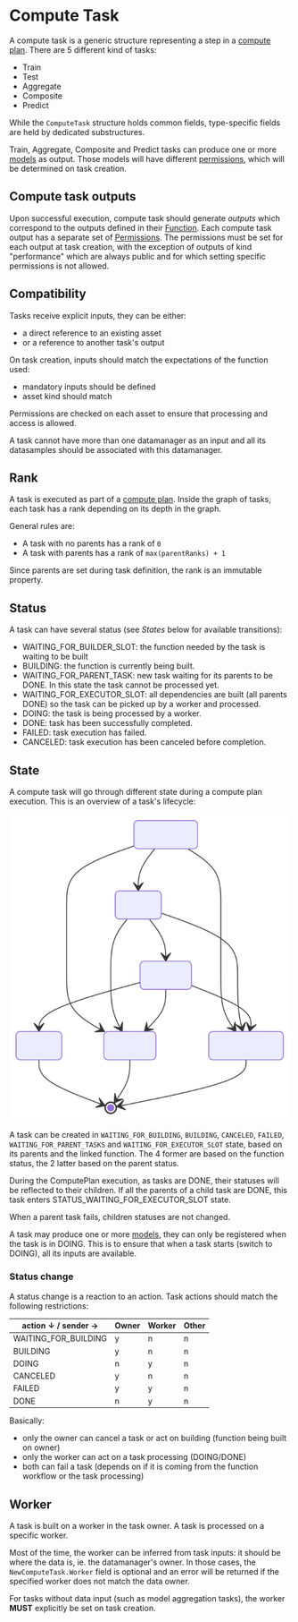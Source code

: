 # Compute Task

A compute task is a generic structure representing a step in a [compute plan](./computeplan.md).
There are 5 different kind of tasks:

- Train
- Test
- Aggregate
- Composite
- Predict

While the `ComputeTask` structure holds common fields, type-specific fields are held by dedicated substructures.

Train, Aggregate, Composite and Predict tasks can produce one or more [models](./model.md) as output.
Those models will have different [permissions](./permissions.md), which will be determined on task creation.

## Compute task outputs

Upon successful execution, compute task should generate _outputs_ which correspond to the outputs defined in their [Function](./function.md).
Each compute task output has a separate set of [Permissions](../permissions.md).
The permissions must be set for each output at task creation,
with the exception of outputs of kind "performance" which are always public and for which setting specific permissions is not allowed.

## Compatibility

Tasks receive explicit inputs, they can be either:

- a direct reference to an existing asset
- or a reference to another task's output

On task creation, inputs should match the expectations of the function used:

- mandatory inputs should be defined
- asset kind should match

Permissions are checked on each asset to ensure that processing and access is allowed.

A task cannot have more than one datamanager as an input
and all its datasamples should be associated with this datamanager.

## Rank

A task is executed as part of a [compute plan](./computeplan.md).
Inside the graph of tasks, each task has a rank depending on its depth in the graph.

General rules are:

- A task with no parents has a rank of `0`
- A task with parents has a rank of `max(parentRanks) + 1`

Since parents are set during task definition, the rank is an immutable property.

## Status

A task can have several status (see _States_ below for available transitions):

- WAITING_FOR_BUILDER_SLOT: the function needed by the task is waiting to be built
- BUILDING: the function is currently being built.
- WAITING_FOR_PARENT_TASK: new task waiting for its parents to be DONE. In this state the task cannot be processed yet.
- WAITING_FOR_EXECUTOR_SLOT: all dependencies are built (all parents DONE) so the task can be picked up by a worker and processed.
- DOING: the task is being processed by a worker.
- DONE: task has been successfully completed.
- FAILED: task execution has failed.
- CANCELED: task execution has been canceled before completion.

## State

A compute task will go through different state during a compute plan execution.
This is an overview of a task's lifecycle:

![](./schemas/computetask.state.svg)


A task can be created in `WAITING_FOR_BUILDING`, `BUILDING`, `CANCELED`, `FAILED`, `WAITING_FOR_PARENT_TASKS` and `WAITING_FOR_EXECUTOR_SLOT` state, based on its parents and the linked function. The 4 former are based on the function status, the 2 latter based on the parent status.

During the ComputePlan execution, as tasks are DONE, their statuses will be reflected to their children.
If all the parents of a child task are DONE, this task enters STATUS_WAITING_FOR_EXECUTOR_SLOT state.

When a parent task fails, children statuses are not changed.

A task may produce one or more [models](./model.md), they can only be registered when the task is in DOING.
This is to ensure that when a task starts (switch to DOING), all its inputs are available.

### Status change

A status change is a reaction to an action.
Task actions should match the following restrictions:

| action ↓ / sender →  | Owner | Worker | Other |
| -------------------- | ----- | ------ | ----- |
| WAITING_FOR_BUILDING | y     | n      | n     |
| BUILDING             | y     | n      | n     |
| DOING                | n     | y      | n     |
| CANCELED             | y     | n      | n     |
| FAILED               | y     | y      | n     |
| DONE                 | n     | y      | n     |

Basically:

- only the owner can cancel a task or act on building (function being built on owner)
- only the worker can act on a task processing (DOING/DONE)
- both can fail a task (depends on if it is coming from the function workflow or the task processing)

## Worker

A task is built on a worker in the task owner.
A task is processed on a specific worker.

Most of the time, the worker can be inferred from task inputs: it should be where the data is, ie. the datamanager's owner.
In those cases, the `NewComputeTask.Worker` field is optional and an error will be returned if the specified worker does not match the data owner.

For tasks without data input (such as model aggregation tasks), the worker **MUST** explicitly be set on task creation.
